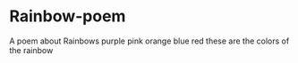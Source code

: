 # Rainbow-poem
A poem about Rainbows
purple
pink
orange 
blue
red
these are the colors of the rainbow
